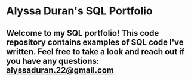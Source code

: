 # Alyssa Duran's SQL Portfolio

## Welcome to my SQL portfolio! This code repository contains examples of SQL code I've written. Feel free to take a look and reach out if you have any questions: alyssaduran.22@gmail.com
